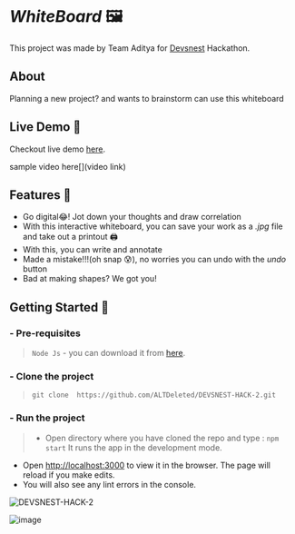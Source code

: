 # _WhiteBoard_ 🖼️

This project was made by Team Aditya for [Devsnest](https://devsnest.in) Hackathon.

## About
Planning a new project? 
and wants to brainstorm can use this whiteboard

## Live Demo 🏁

Checkout live demo [here](https://devsnest-hack-3.napster98766.repl.co/).

sample video here[](video link)

## Features 📑
- Go digital😂! Jot down your thoughts and draw correlation
- With this interactive whiteboard, you can save your work as a _.jpg_ file and take out a printout 🖨️
- With this, you can write and annotate
- Made a mistake!!!(oh snap 😰), no worries you can undo with the _undo_ button
- Bad at making shapes? We got you! 

## Getting Started 📖

### - Pre-requisites
> `Node Js` - you can download it from [here](https://nodejs.org/en/).

### - Clone the project
>``` git clone  https://github.com/ALTDeleted/DEVSNEST-HACK-2.git ```

### - Run the project
> - Open directory where you have cloned the repo and type : 
`npm start` It runs the app in the development mode.
- Open [http://localhost:3000](http://localhost:3000) to view it in the browser.
The page will reload if you make edits.
- You will also see any lint errors in the console.

![DEVSNEST-HACK-2](https://socialify.git.ci/ALTDeleted/DEVSNEST-HACK-2/image?forks=1&language=1&owner=1&pattern=Brick%20Wall&theme=Dark)

![image](
  )